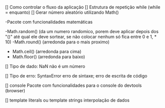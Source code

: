 [] Como controlar o fluxo da aplicação 
[] Estrutura de repetição while (while  = enquanto)
[] Gerar número aleatório utilizando Math()

-Pacote com funcionalidades matemáticas

-Math.random() (da um numero randomico, porem deve aplicar depois dos "()" até qual ele deve sortear, se não colocar nenhum só fica entre 0 e 1, * 10)
-Math.round() (arredonda para o mais proximo)
- Math.ceil() (arredonda para cima)
- Math.floor() (arredonda para baixo)

[] Tipo de dado: NaN 
não é um número 

[] Tipo de erro: SyntaxError
erro de sintaxe; erro de escrita de código 

[] console
Pacote com funcionalidades para o console do devtools (browser) 

[] template literals ou template strings
interpolação de dados